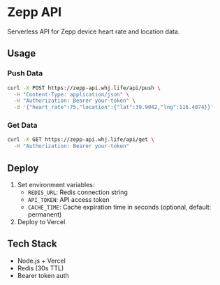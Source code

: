 # Zepp API

Serverless API for Zepp device heart rate and location data.

## Usage

### Push Data
```bash
curl -X POST https://zepp-api.whj.life/api/push \
  -H "Content-Type: application/json" \
  -H "Authorization: Bearer your-token" \
  -d '{"heart_rate":75,"location":{"lat":39.9042,"lng":116.4074}}'
```

### Get Data
```bash
curl -X GET https://zepp-api.whj.life/api/get \
  -H "Authorization: Bearer your-token"
```

## Deploy

1. Set environment variables:
   - `REDIS_URL`: Redis connection string
   - `API_TOKEN`: API access token
   - `CACHE_TIME`: Cache expiration time in seconds (optional, default: permanent)
2. Deploy to Vercel

## Tech Stack

- Node.js + Vercel
- Redis (30s TTL)
- Bearer token auth